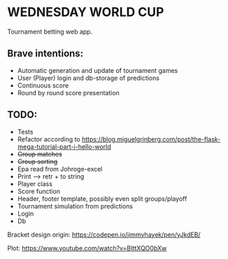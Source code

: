 # WEDNESDAY WORLD CUP

Tournament betting web app.

## Brave intentions:

 - Automatic generation and update of tournament games
 - User (Player) login and db-storage of predictions
 - Continuous score
 - Round by round score presentation

 ## TODO:

  - Tests
  - Refactor according to https://blog.miguelgrinberg.com/post/the-flask-mega-tutorial-part-i-hello-world
  - ~~Group matches~~
  - ~~Group sorting~~
  - Epa read from Johroge-excel
  - Print --> retr + to string
  - Player class
  - Score function
  - Header, footer template, possibly even split groups/playoff
  - Tournament simulation from predictions
  - Login
  - Db


Bracket design origin:
https://codepen.io/jimmyhayek/pen/yJkdEB/

Plot:
https://www.youtube.com/watch?v=BIttXQO0bXw
